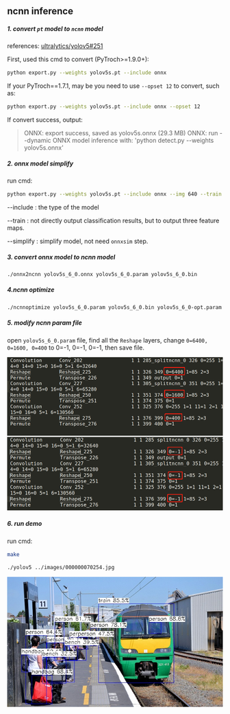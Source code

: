 ## ncnn inference

##### 1. convert `pt` model to `ncnn` model

references: [ultralytics/yolov5#251](https://github.com/ultralytics/yolov5/issues/251)

First, used this cmd to convert (PyTroch>=1.9.0+):

```bash
python export.py --weights yolov5s.pt --include onnx
```

If your PyTroch==1.7.1, may be you need to use `--opset 12` to convert, such as:

```bash
python export.py --weights yolov5s.pt --include onnx --opset 12
```

If convert success, output:

> ONNX: export success, saved as yolov5s.onnx (29.3 MB)
> ONNX: run --dynamic ONNX model inference with: 'python detect.py --weights yolov5s.onnx'



##### 2. onnx model simplify

run cmd:

```bash
python export.py --weights yolov5s.pt --include onnx --img 640 --train --simplify
```

--include  : the type of the model

--train  : not directly output classification results, but to output three feature maps.

--simplify  : simplify model, not need `onnxsim` step.



##### 3. convert onnx model to ncnn model

```bash
./onnx2ncnn yolov5s_6_0.onnx yolov5s_6_0.param yolov5s_6_0.bin
```



##### 4.ncnn optimize

```bash
./ncnnoptimize yolov5s_6_0.param yolov5s_6_0.bin yolov5s_6_0-opt.param yolov5s_6_0-opt.bin 65536
```



##### 5. modify ncnn param file

open `yolov5s_6_0.param` file, find all the `Reshape` layers,  change `0=6400, 0=1600, 0=400` to 0=-1, 0=-1, 0=-1, then save file.

<img src="https://github.com/liguiyuan/yolov5-depoly/blob/main/depoly/ncnn/images/modify0.png" style="zoom:80%;" />



<img src="https://github.com/liguiyuan/yolov5-depoly/blob/main/depoly/ncnn/images/modify1.png" style="zoom: 80%;" />



##### 6. run demo

run cmd:

```bash
make
```

```bash
./yolov5 ../images/000000070254.jpg
```

<img src="https://github.com/liguiyuan/yolov5-depoly/blob/main/depoly/ncnn/images/result.jpg"/>





















